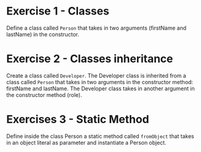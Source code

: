 # Exercise 1 - Classes 

Define a class called `Person` that takes in two arguments (firstName and lastName) in the constructor.

# Exercise 2 - Classes inheritance

Create a class called `Developer`. The Developer class is inherited from a class called `Person` that takes in two arguments in the constructor method: firstName and lastName. The Developer class takes in another argument in the constructor method (role).

# Exercises 3 - Static Method

Define inside the class Person a static method called `fromObject` that takes in an object literal as parameter and instantiate a Person object.
